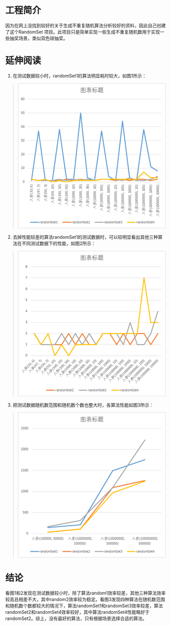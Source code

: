 # 工程简介
因为在网上没找到较好的关于生成不重复随机算法分析较好的资料，因此自己创建了这个RandomSet 项目。此项目只是简单实现一些生成不重复随机数用于实现一些抽奖场景，类似双色球抽奖。
# 延伸阅读
 1. 在测试数据较小时，randomSet1的算法明显耗时较大，如图1所示：
> ![contents](./screenshot/image1.png)
 2. 去掉性能较差的算法randomSet1的测试数据时，可以较明显看出其他三种算法在不同测试数据下的性能，如图2所示：
> ![contents](./screenshot/image2.png)
 3. 把测试数据随机数范围和随机数个数也整大时，各算法性能如图3所示：
> ![contents](./screenshot/image3.png)
# 结论
看图1和2发现在测试数据较小时，除了算法random1效率较差，其他三种算法效率较高且相差不大，其中random2效率较为稳定。看图3发现四种算法在随机数范围和随机数个数都较大的情况下，算法randomSet1和randomSet3效率较差，算法randomSet2和randomSet4效率较好，其中算法randomSet4性能略好于randomSet2。综上，没有最好的算法，只有根据场景选择合适的算法。